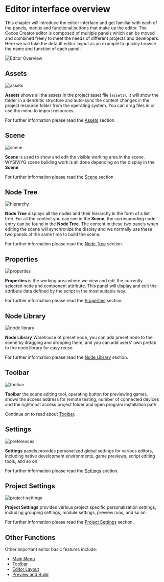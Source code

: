 # Editor interface overview
This chapter will introduce the editor interface and get familiar with each of the panels, menus and functional buttons that make up the editor. The Cocos Creator editor is composed of multiple panels which can be moved and combined freely to meet the needs of different projects and developers. Here we will take the default editor layout as an example to quickly browse the name and function of each panel:

![Editor Overview](index/editor-overview.png)

## Assets

![assets](index/assets.png)

**Assets** shows all the assets in the project asset file (`assets`). It will show the folder in a dendritic structure and auto-sync the content changes in the project resource folder from the operating system. You can drag files in or use the menu to import resources.

For further information please read the [Assets](editor-panels/assets.md) section.

## Scene

![scene](index/scene.png)

**Scene** is used to show and edit the visible working area in the scene. WYSIWYG scene building work is all done depending on the display in the **Scene**.

For further information please read the [Scene](editor-panels/scene.md) section.

## Node Tree

![hierarchy](index/hierarchy.png)

**Node Tree** displays all the nodes and their hierarchy in the form of a list tree. For all the content you can see in the **Scene**, the corresponding node entry can be found in the **Node Tree**. The content in these two panels when editing the scene will synchronize the display and we normally use these two panels at the same time to build the scene.

For further information please read the [Node Tree](editor-panels/node-tree.md) section.

## Properties

![properties](index/inspector.png)

**Properties** is the working area where we view and edit the currently selected node and component attribute. This panel will display and edit the attribute data defined by the script in the most suitable way.

For further information please read the [Properties](editor-panels/properties.md) section.

## Node Library

![node library](index/node-library.png)

**Node Library** Warehouse of preset node, you can add preset node to the scene by dragging and dropping them, and you can add users' own prefab to the node library for easy reuse.

For further information please read the [Node Library](editor-panels/node-library.md) section.

## Toolbar

![toolbar](index/toolbar.png)

**Toolbar** the scene editing tool, operating button for previewing games, shows the access address for remote testing, number of connected devices and the rightmost access project folder and open program installation path.

Continue on to read about [Toolbar](toolbar.md).

## Settings

![preferences](editor-panels/preferences/general.png)

**Settings** panels provides personalized global settings for various editors, including native development environments, game previews, script editing tools, and so on.

For further information please read the [Settings](editor-panels/preferences.md) section.

## Project Settings

![project-settings](editor-panels/project-settings/group.png)

**Project Settings** provides various project specific personalization settings, including grouping settings, module settings, preview runs, and so on.

For further information please read the [Project Settings](editor-panels/project-settings.md) section.

## Other Functions

Other important editor basic features include:

- [Main Menu](main-menu.md)
- [Toolbar](toolbar.md)
- [Editor Layout](layout.md)
- [Preview and Build](preview-build.md)
